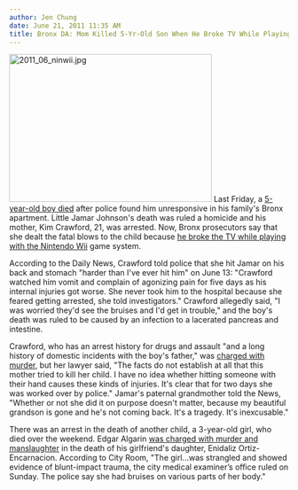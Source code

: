 ```yaml
---
author: Jen Chung
date: June 21, 2011 11:35 AM
title: Bronx DA: Mom Killed 5-Yr-Old Son When He Broke TV While Playing Nintendo Wii
---
```


<p><span class="mt-enclosure mt-enclosure-image" style="display: inline;"> <img alt="2011_06_ninwii.jpg" src="https://web.archive.org/web/20110623141623im_/http://gothamist.com/attachments/jen/2011_06_ninwii.jpg" width="365" height="267" class="image-left"> </span>Last Friday, a <a href="https://web.archive.org/web/20110623141623/http://newyork.cbslocal.com/2011/06/19/death-of-5-year-old-bronx-boy-ruled-homicide-police-investigating-second-unrelated-death-of-3-year-old-girl/">5-year-old boy died</a> after police found him unresponsive in his family&apos;s Bronx apartment. Little Jamar Johnson&apos;s death was ruled a homicide and his mother, Kim Crawford, 21, was arrested.  Now, Bronx prosecutors say that she dealt the fatal blows to the child because <a href="https://web.archive.org/web/20110623141623/http://www.nydailynews.com/news/ny_crime/2011/06/20/2011-06-20_mother_charged_with_murder_of_her_5yearold_son_in_bronx_no_arrests_in_homicide_o.html">he broke the TV while playing with the Nintendo Wii</a> game system.</p>

<p>According to the Daily News, Crawford told police that she hit Jamar on his back and stomach &quot;harder than I&apos;ve ever hit him&quot; on June 13: &quot;Crawford watched him vomit and complain of agonizing pain for five days as his internal injuries got worse. She never took him to the hospital because she feared getting arrested, she told investigators.&quot;  Crawford allegedly said, &quot;I was worried they&apos;d see the bruises and I&apos;d get in trouble,&quot; and the boy&apos;s death was ruled to be caused by an infection to a lacerated pancreas and intestine.</p>

<p>Crawford, who has an arrest history for drugs and assault &quot;and a long history of domestic incidents with the boy&apos;s father,&quot; was <a href="https://web.archive.org/web/20110623141623/http://online.wsj.com/article/SB10001424052702304070104576396040925708786.html">charged with murder</a>, but her lawyer said, &quot;The facts do not establish at all that this mother tried to kill her child. I have no idea whether hitting someone with their hand causes these kinds of injuries. It&apos;s clear that for two days she was worked over by police.&quot; Jamar&apos;s paternal grandmother told the News, &quot;Whether or not she did it on purpose doesn&apos;t matter, because my beautiful grandson is gone and he&apos;s not coming back. It&apos;s a tragedy. It&apos;s inexcusable.&quot;</p>

<p>There was an arrest in the death of another child, a 3-year-old girl, who died over the weekend.  Edgar Algarin <a href="https://web.archive.org/web/20110623141623/http://cityroom.blogs.nytimes.com/2011/06/20/bronx-man-is-charged-in-death-of-3-year-old-girl/">was charged with murder and manslaughter</a> in the death of his girlfriend&apos;s daughter, Enidaliz Ortiz-Encarnacion. According to City Room, &quot;The girl...was strangled and showed evidence of blunt-impact trauma, the city medical examiner&#x2019;s office ruled on Sunday. The police say she had bruises on various parts of her body.&quot;</p>